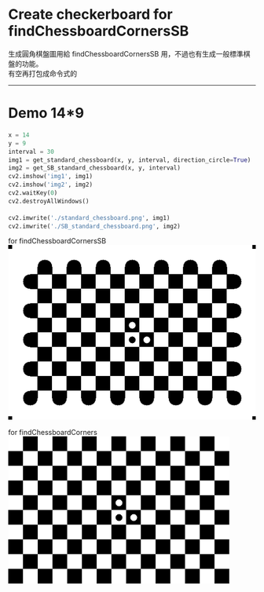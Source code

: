 # Create checkerboard for findChessboardCornersSB

生成圓角棋盤圖用給 findChessboardCornersSB 用，不過也有生成一般標準棋盤的功能。    
有空再打包成命令式的    

---

# Demo 14*9

```python
x = 14
y = 9
interval = 30
img1 = get_standard_chessboard(x, y, interval, direction_circle=True)
img2 = get_SB_standard_chessboard(x, y, interval)
cv2.imshow('img1', img1)
cv2.imshow('img2', img2)
cv2.waitKey(0)
cv2.destroyAllWindows()

cv2.imwrite('./standard_chessboard.png', img1)
cv2.imwrite('./SB_standard_chessboard.png', img2)
```


for findChessboardCornersSB    
![](https://github.com/we684123/create-checkerboard-for-findChessboardCornersSB/blob/main/SB_standard_chessboard.png?raw=true)

for findChessboardCorners    
![](https://github.com/we684123/create-checkerboard-for-findChessboardCornersSB/blob/main/standard_chessboard.png?raw=true)
